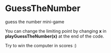 # GuessTheNumber
guess the number mini-game
  
You can change the limiting point by changing **x** in __playGuessTheNumber(x)__ at the end of the code.
  
Try to win the computer in scores :)
